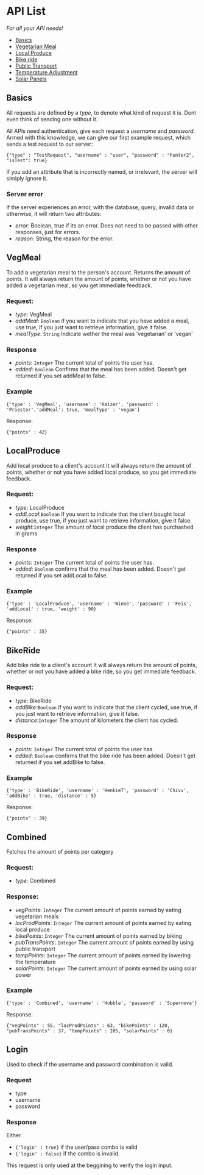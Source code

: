 # API List

*For all your API needs!*
- [Basics](#basics)
- [Vegetarian Meal](#vegmeal)
- [Local Produce](#localproduce)
- [Bike ride](#bikeride)
- [Public Transport](#publictransport)
- [Temperature Adjustment](#temperature)
- [Solar Panels](#solar)



## Basics
All requests are defined by a *type*, to denote what kind of request it is. Dont even think of sending one without it.

All APIs need authentication, give each request a *username* and *password*.
Armed with this knowledge, we can give our first example request, which sends a test request to our server:

```
{"type" : "TestRequest", "username" : "user", "password" : "hunter2", "isTest": true}
```

If you add an attribute that is incorrectly named, or irrelevant, the server will simiply ignore it.

### Server error
If the server experiences an error, with the database, query, invalid data or otherwise, it will return two attributes:
* *error*: Boolean, true if its an error. Does not need to be passed with other responses, just for errors.
* *reason*: String, the reason for the error. 

## VegMeal

To add a vegetarian meal to the person's account. Returns the amount of points.
It will always return the amount of points, whether or not you have added a vegetarian meal, so you get immediate feedback.

### Request:
* *type*: VegMeal
* *addMeal*: `Boolean` if you want to indicate that you have added a meal, use true, if you just want to retrieve information, give it false.
* *mealType*: `String` Indicate wether the meal was 'vegetarian' or 'vegan'

### Response
* *points*: `Integer` The current total of points the user has.
* *added*: `Boolean` Confirms that the meal has been added. Doesn't get returned if you set addMeal to false.

### Example
```
{'type' : 'VegMeal', 'username' : 'Keizer', 'password' : 'Priester','addMeal': true, 'mealType' : 'vegan'}
```

Response:

```
{"points" : 42}
```

## LocalProduce

Add local produce to a client's account
It will always return the amount of points, whether or not you have added local produce, so you get immediate feedback.

### Request:
* *type*: LocalProduce
* *addLocal*:`Boolean` If you want to indicate that the client bought local produce, use true, if you just want to retrieve information, give it false.
* *weight*:`Integer` The amount of local produce the client has purchashed in grams 

### Response
* *points*: `Integer` The current total of points the user has.
* *added*: `Boolean` confirms that the meal has been added. Doesn't get returned if you set addLocal to false.

### Example
```
{'type' : 'LocalProduce', 'username' : 'Winne', 'password' : 'Feis', 'addLocal' : true, 'weight' : 90}
```

Response:
```
{"points" : 35}
```

## BikeRide

Add bike ride to a client's account
It will always return the amount of points, whether or not you have added a bike ride, so you get immediate feedback.

### Request:
* *type*: BikeRide
* *addBike*:`Boolean` If you want to indicate that the client cycled, use true, if you just want to retrieve information, give it false.
* *distance*:`Integer` The amount of kilometers the client has cycled. 

### Response
* *points*: `Integer` The current total of points the user has.
* *added*: `Boolean` confirms that the bike ride has been added. Doesn't get returned if you set addBike to false.

### Example
```
{'type' : 'BikeRide', 'username' : 'HenkieT', 'password' : 'Chivv', 'addBike' : true, 'distance' : 5}
```

Response:
```
{"points" : 39}
```

## Combined

Fetches the amount of points per category

### Request:
* *type*: Combined

### Response:
* *vegPoints*: `Integer` The current amount of points earned by eating vegetarian meals
* *locProdPoints*: `Integer` The current amount of points earned by eating local produce
* *bikePoints*: `Integer` The current amount of points earned by biking
* *pubTransPoints*: `Integer` The current amount of points earned by using public transport
* *tempPoints*: `Integer` The current amount of points earned by lowering the temperature
* *solarPoints*: `Integer` The current amount of points earned by using solar power

### Example
```
{'type' : 'Combined', 'username' : 'Hubble', 'password' : 'Supernova'}
```

Response:
```
{"vegPoints" : 55, "locProdPoints" : 63, "bikePoints" : 120, "pubTransPoints" : 37, "tempPoints" : 205, "solarPoints" : 0}
```

## Login
Used to check if the username and password combination is valid.

### Request
* type
* username
* password

### Response
Either
* `{'login' : true}` if the user/pass combo is valid
* `{'login' : false}` if the combo is invalid.

This request is only used at the beggining to verify the login input.
